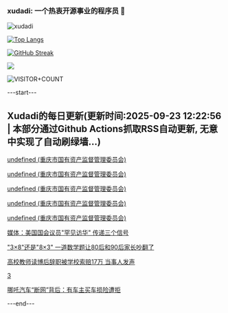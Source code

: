 ### xudadi: 一个热衷开源事业的程序员 👋

![xudadi](https://github-readme-stats-git-masterorgs-github-readme-stats-team.vercel.app/api?username=xudadi)

[![Top Langs](https://github-readme-stats.vercel.app/api/top-langs/?username=xudadi)](https://github.com/anuraghazra/github-readme-stats)

[![GitHub Streak](https://streak-stats.demolab.com?user=xudadi&locale=zh_Hans)](https://git.io/streak-stats)

![](https://raw.githubusercontent.com/xudadi/xudadi/main/assets/github-contribution-grid-snake.svg)

![VISITOR+COUNT](https://komarev.com/ghpvc/?username=xudadi&label=VISITOR+COUNT)


---start---

## Xudadi的每日更新(更新时间:2025-09-23 12:22:56 | 本部分通过Github Actions抓取RSS自动更新, 无意中实现了自动刷绿墙...)

[undefined (重庆市国有资产监督管理委员会)](https://dadilab.github.io/feeds/all.xml)

[undefined (重庆市国有资产监督管理委员会)](https://dadilab.github.io/feeds/all.xml)

[undefined (重庆市国有资产监督管理委员会)](https://dadilab.github.io/feeds/all.xml)

[undefined (重庆市国有资产监督管理委员会)](https://dadilab.github.io/feeds/all.xml)

[undefined (重庆市国有资产监督管理委员会)](https://dadilab.github.io/feeds/all.xml)

[媒体：美国国会议员"罕见访华" 传递三个信号](https://m.163.com/news/article/KA3NVCIL0514R9OJ.html)

["3×8"还是"8×3" 一道数学题让80后和90后家长吵翻了](https://m.163.com/news/article/KA0HCNQ2053469LG.html)

[高校教师读博后辞职被学校索赔17万 当事人发声](https://m.163.com/news/article/KA34HR680514R9P4.html)

[3](https://m.163.com/touch/news/sub/domestic)

[哪吒汽车“断网”背后：有车主买车损险遭拒](https://m.163.com/news/article/KA39NKUK051492T3.html)

---end---
